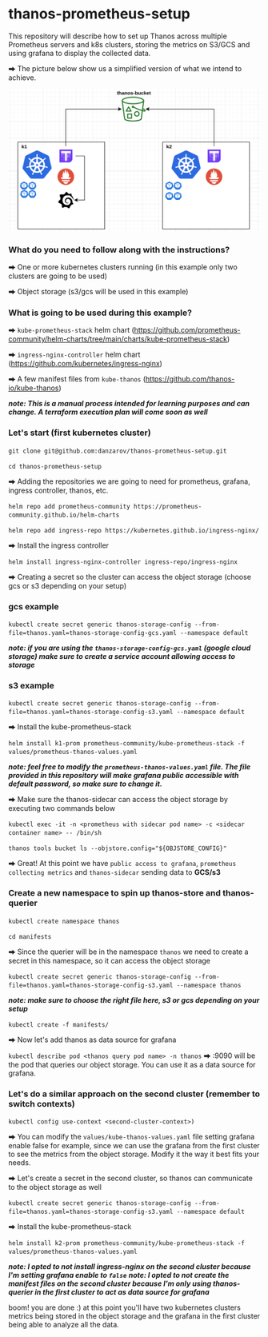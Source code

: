 # thanos-prometheus-setup
This repository will describe how to set up Thanos across multiple Prometheus servers and k8s clusters, storing the metrics on S3/GCS and using grafana to display the collected data.

**⮕** The picture below show us a simplified version of what we intend to achieve.

![Image](images/thanos-prom-diagram.png?raw=true)

### What do you need to follow along with the instructions?

**⮕** One or more kubernetes clusters running (in this example only two clusters are going to be used)

**⮕** Object storage (s3/gcs will be used in this example)

### What is going to be used during this example?

**⮕** `kube-prometheus-stack` helm chart (https://github.com/prometheus-community/helm-charts/tree/main/charts/kube-prometheus-stack)

**⮕** `ingress-nginx-controller` helm chart  (https://github.com/kubernetes/ingress-nginx)

**⮕** A few manifest files from `kube-thanos` (https://github.com/thanos-io/kube-thanos)

***note: This is a manual process intended for learning purposes and can change. A terraform execution plan will come soon as well***

### Let's start (first kubernetes cluster)

`git clone git@github.com:danzarov/thanos-prometheus-setup.git`

`cd thanos-prometheus-setup`

**⮕** Adding the repositories we are going to need for prometheus, grafana, ingress controller, thanos, etc.

`helm repo add prometheus-community https://prometheus-community.github.io/helm-charts`

`helm repo add ingress-repo https://kubernetes.github.io/ingress-nginx/`

**⮕** Install the ingress controller

`helm install ingress-nginx-controller ingress-repo/ingress-nginx`

**⮕** Creating a secret so the cluster can access the object storage (choose gcs or s3 depending on your setup)

### gcs example
`kubectl create secret generic thanos-storage-config --from-file=thanos.yaml=thanos-storage-config-gcs.yaml --namespace default`

***note: if you are using the `thanos-storage-config-gcs.yaml` (google cloud storage) make sure to create a service account allowing access to storage***

### s3 example
`kubectl create secret generic thanos-storage-config --from-file=thanos.yaml=thanos-storage-config-s3.yaml --namespace default`

**⮕** Install the kube-prometheus-stack

`helm install k1-prom prometheus-community/kube-prometheus-stack -f values/prometheus-thanos-values.yaml`

***note: feel free to modify the `prometheus-thanos-values.yaml` file. The file provided in this repository will make grafana public accessible with default password, so make sure to change it.***

**⮕** Make sure the thanos-sidecar can access the object storage by executing two commands below

`kubectl exec -it -n <prometheus with sidecar pod name> -c <sidecar container name> -- /bin/sh`

`thanos tools bucket ls --objstore.config="${OBJSTORE_CONFIG}"`

**⮕** Great! At this point we have `public access to grafana`, `prometheus collecting metrics` and `thanos-sidecar` sending data to **GCS/s3** 

### Create a new namespace to spin up thanos-store and thanos-querier

`kubectl create namespace thanos`

`cd manifests`

**⮕** Since the querier will be in the namespace `thanos` we need to create a secret in this namespace, so it can access the object storage

`kubectl create secret generic thanos-storage-config --from-file=thanos.yaml=thanos-storage-config-s3.yaml --namespace thanos`

***note: make sure to choose the right file here, s3 or gcs depending on your setup***

`kubectl create -f manifests/`

**⮕** Now let's add thanos as data source for grafana

`kubectl describe pod <thanos query pod name> -n thanos` **⮕** <thanos query pod name>:9090 will be the pod that queries our object storage. You can use it as a data source for grafana.

### Let's do a similar approach on the second cluster (remember to switch contexts)

`kubectl config use-context <second-cluster-context>)`

**⮕** You can modify the `values/kube-thanos-values.yaml` file setting grafana enable false for example, since we can use the grafana from the first cluster to see the metrics from the object storage. Modify it the way it best fits your needs.

**⮕** Let's create a secret in the second cluster, so thanos can communicate to the object storage as well

`kubectl create secret generic thanos-storage-config --from-file=thanos.yaml=thanos-storage-config-s3.yaml --namespace default`

**⮕** Install the kube-prometheus-stack

`helm install k2-prom prometheus-community/kube-prometheus-stack -f values/prometheus-thanos-values.yaml`

***note: I opted to not install ingress-nginx on the second cluster because I'm setting grafana enable to `false`*** 
***note: I opted to not create the manifest files on the second cluster because I'm only using thanos-querier in the first cluster to act as data source for grafana*** 

boom! you are done :) at this point you'll have two kubernetes clusters metrics being stored in the object storage and the grafana in the first cluster being able to analyze all the data.



